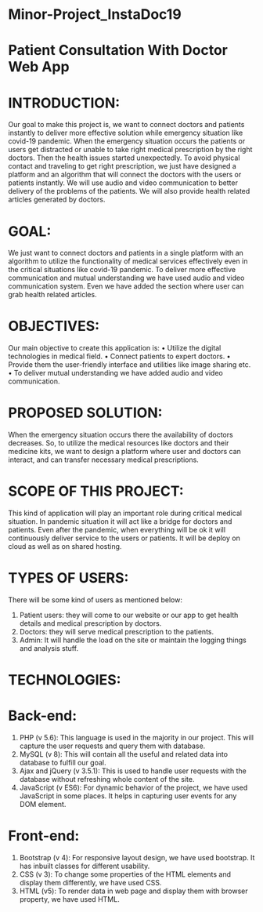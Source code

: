 # Minor-Project_InstaDoc19

# Patient Consultation With Doctor Web App

# INTRODUCTION:
Our goal to make this project is, we want to connect doctors and patients instantly to deliver more effective solution while emergency situation like covid-19 pandemic. 
When the emergency situation occurs the patients or users get distracted or unable to take right medical prescription by the right doctors. Then the health issues started unexpectedly. 
To avoid physical contact and traveling to get right prescription, we just have designed a platform and an algorithm that will connect the doctors with the users or patients instantly.
We will use audio and video communication to better delivery of the problems of the patients.
We will also provide health related articles generated by doctors.

# GOAL:
We just want to connect doctors and patients in a single platform with an algorithm to utilize the functionality of medical services effectively even in the critical situations like covid-19 pandemic.
To deliver more effective communication and mutual understanding we have used audio and video communication system.
Even we have added the section where user can grab health related articles. 

# OBJECTIVES:
Our main objective to create this application is:
•	Utilize the digital technologies in medical field.
•	Connect patients to expert doctors.
•	Provide them the user-friendly interface and utilities like image sharing etc.
•	To deliver mutual understanding we have added audio and video communication.

# PROPOSED SOLUTION:
When the emergency situation occurs there the availability of doctors decreases.
So, to utilize the medical resources like doctors and their medicine kits, we want to design a platform where user and doctors can interact, and can transfer necessary medical prescriptions.

# SCOPE OF THIS PROJECT:
This kind of application will play an important role during critical medical situation.
In pandemic situation it will act like a bridge for doctors and patients.
Even after the pandemic, when everything will be ok it will continuously deliver service to the users or patients.
It will be deploy on cloud as well as on shared hosting.

# TYPES OF USERS:
There will be some kind of users as mentioned below:
1.	Patient users: they will come to our website or our app to get health details and medical prescription by doctors.
2.	Doctors: they will serve medical prescription to the patients.
3.	Admin: It will handle the load on the site or maintain the logging things and analysis stuff.

# TECHNOLOGIES:

#  Back-end:
1.	PHP (v 5.6): This language is used in the majority in our project. This will capture the user requests and query them with database.
2.	MySQL (v 8): This will contain all the useful and related data into database to fulfill our goal.
3.	Ajax and jQuery (v 3.5.1): This is used to handle user requests with the database without refreshing whole content of the site.
4.	JavaScript (v ES6):  For dynamic behavior of the project, we have used JavaScript in some places. It helps in capturing user events for any DOM element.

# Front-end:
1.	Bootstrap (v 4): For responsive layout design, we have used bootstrap. It has inbuilt classes for different usability.
2.	CSS (v 3): To change some properties of the HTML elements and display them differently, we have used CSS.
3.	HTML (v5): To render data in web page and display them with browser property, we have used HTML.
